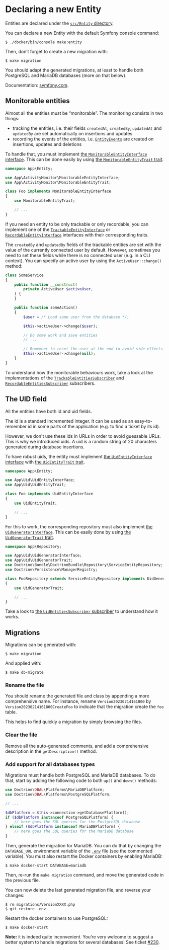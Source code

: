 # Declaring a new Entity

Entities are declared under the [`src/Entity` directory](/src/Entity).

You can declare a new Entity with the default Symfony console command:

```console
$ ./docker/bin/console make:entity
```

Then, don’t forget to create a new migration with:

```console
$ make migration
```

You should adapt the generated migrations, at least to handle both PostgreSQL and MariaDB databases (more on that below).

Documentation: [symfony.com](https://symfony.com/doc/current/doctrine.html).

## Monitorable entities

Almost all the entities must be “monitorable”.
The monitoring consists in two things:

- tracking the entities, i.e. their fields `createdAt`, `createdBy`, `updatedAt` and `updatedBy` are set automatically on insertions and updates
- recording the events of the entities, i.e. [`EntityEvents`](/src/Entity/EntityEvent.php) are created on insertions, updates and deletions

To handle that, you must implement [the `MonitorableEntityInterface` interface](/src/ActivityMonitor/MonitorableEntityInterface.php).
This can be done easily by using [the `MonitorableEntityTrait` trait](/src/ActivityMonitor/MonitorableEntityTrait.php).

```php
namespace App\Entity;

use App\ActivityMonitor\MonitorableEntityInterface;
use App\ActivityMonitor\MonitorableEntityTrait;

class Foo implements MonitorableEntityInterface
{
    use MonitorableEntityTrait;

    // ...
}
```

If you need an entity to be only trackable or only recordable, you can implement one of the [`TrackableEntityInterface`](/src/ActivityMonitor/TrackableEntityInterface.php) or [`RecordableEntityInterface`](/src/ActivityMonitor/RecordableEntityInterface.php) interfaces with their corresponding traits.

The `createdBy` and `updatedBy` fields of the trackable entities are set with the value of the currently connected user by default.
However, sometimes you need to set these fields while there is no connected user (e.g. in a CLI context).
You can specify an active user by using the `ActiveUser::change()` method:

```php
class SomeService
{
    public function __construct(
        private ActiveUser $activeUser,
    ) {
    }

    public function someAction()
    {
        $user = /* Load some user from the database */;

        $this->activeUser->change($user);

        // Do some work and save entities
        // ...

        // Remember to reset the user at the end to avoid side-effects.
        $this->activeUser->change(null);
    }
}
```

To understand how the monitorable behaviours work, take a look at the implementations of the [`TrackableEntitiesSubscriber`](/src/ActivityMonitor/TrackableEntitiesSubscriber.php) and [`RecordableEntitiesSubscriber`](/src/ActivityMonitor/RecordableEntitiesSubscriber.php) subscribers.

## The UID field

All the entities have both id and uid fields.

The id is a standard incremented integer.
It can be used as an easy-to-remember id in some parts of the application (e.g. to find a ticket by its id).

However, we don't use these ids in URLs in order to avoid guessable URLs.
This is why we introduced uids.
A uid is a random string of 20 characters generated during database insertions.

To have robust uids, the entity must implement [the `UidEntityInterface` interface](/src/Uid/UidEntityInterface.php) with [the `UidEntityTrait` trait](/src/Uid/UidEntityTrait.php).

```php
namespace App\Entity;

use App\Uid\UidEntityInterface;
use App\Uid\UidEntityTrait;

class Foo implements UidEntityInterface
{
    use UidEntityTrait;

    // ...
}
```

For this to work, the corresponding repository must also implement [the `UidGeneratorInterface`](/src/Uid/UidGeneratorInterface.php).
This can be easily done by using [the `UidGeneratorTrait` trait](/src/Uid/UidGeneratorTrait.php).

```php
namespace App\Repository;

use App\Uid\UidGeneratorInterface;
use App\Uid\UidGeneratorTrait;
use Doctrine\Bundle\DoctrineBundle\Repository\ServiceEntityRepository;
use Doctrine\Persistence\ManagerRegistry;

class FooRepository extends ServiceEntityRepository implements UidGeneratorInterface
{
    use UidGeneratorTrait;

    // ...
}
```

Take a look to [the `UidEntitiesSubscriber` subscriber](/src/Uid/UidEntitiesSubscriber.php) to understand how it works.

## Migrations

Migrations can be generated with:

```console
$ make migration
```

And applied with:

```console
$ make db-migrate
```

### Rename the file

You should rename the generated file and class by appending a more comprehensive name.
For instance, rename `Version20230214161800` by `Version20230214161800CreateFoo` to indicate that the migration create the `foo` table.

This helps to find quickly a migration by simply browsing the files.

### Clear the file

Remove all the auto-generated comments, and add a comprehensive description in the `getDescription()` method.

### Add support for all databases types

Migrations must handle both PostgreSQL and MariaDB databases.
To do that, start by adding the following code to both `up()` and `down()` methods:

```php
use Doctrine\DBAL\Platforms\MariaDBPlatform;
use Doctrine\DBAL\Platforms\PostgreSQLPlatform;

// ...

$dbPlatform = $this->connection->getDatabasePlatform();
if ($dbPlatform instanceof PostgreSQLPlatform) {
    // here goes the SQL queries for the PostgreSQL database
} elseif ($dbPlatform instanceof MariaDBPlatform) {
    // here goes the SQL queries for the MariaDB database
}
```

Then, generate the migration for MariaDB.
You can do that by changing the `DATABASE_URL` environment variable of the [`.env`](/.env) file (see the commented variable).
You must also restart the Docker containers by enabling MariaDB:

```console
$ make docker-start DATABASE=mariadb
```

Then, re-run the `make migration` command, and move the generated code in the previous file.

You can now delete the last generated migration file, and reverse your changes:

```console
$ rm migrations/VersionXXXX.php
$ git restore .env
```

Restart the docker containers to use PostgreSQL:

```console
$ make docker-start
```

**Note:** it is indeed quite inconvenient.
You’re very welcome to suggest a better system to handle migrations for several databases!
See ticket [#230](https://github.com/Probesys/bileto/issues/230).
